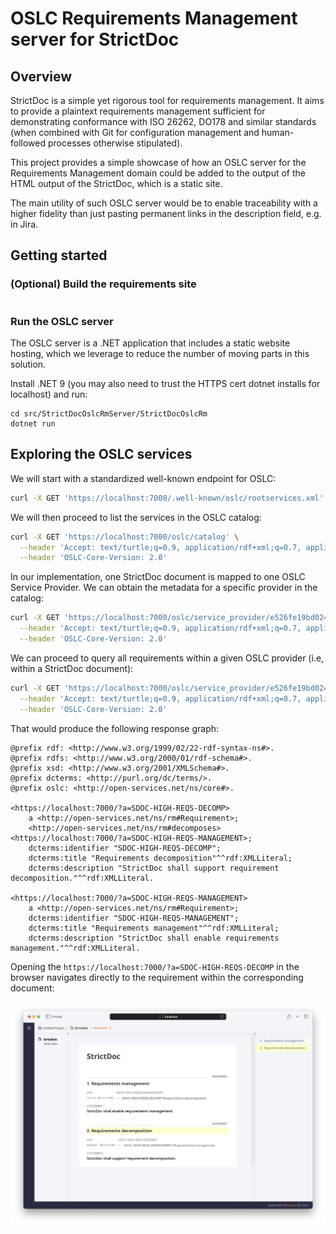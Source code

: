 # OSLC Requirements Management server for StrictDoc

## Overview

StrictDoc is a simple yet rigorous tool for requirements management. It aims to provide a plaintext requirements management sufficient for demonstrating conformance with ISO 26262, DO178 and similar standards (when combined with Git for configuration management and human-followed processes otherwise stipulated).

This project provides a simple showcase of how an OSLC server for the Requirements Management domain could be added to the output of the HTML output of the StrictDoc, which is a static site.

The main utility of such OSLC server would be to enable traceability with a higher fidelity than just pasting permanent links in the description field, e.g. in Jira.

## Getting started

### (Optional) Build the requirements site

```sh

```

### Run the OSLC server

The OSLC server is a .NET application that includes a static website hosting, which we leverage to reduce the number of moving parts in this solution.

Install .NET 9 (you may also need to trust the HTTPS cert dotnet installs for localhost) and run:

```
cd src/StrictDocOslcRmServer/StrictDocOslcRm
dotnet run
```

## Exploring the OSLC services

We will start with a standardized well-known endpoint for OSLC:

```sh
curl -X GET 'https://localhost:7000/.well-known/oslc/rootservices.xml'
```

We will then proceed to list the services in the OSLC catalog:

```sh
curl -X GET 'https://localhost:7000/oslc/catalog' \
  --header 'Accept: text/turtle;q=0.9, application/rdf+xml;q=0.7, application/ld+json;q=0.5, application/n-triples;q=0.3' \
  --header 'OSLC-Core-Version: 2.0'
```

In our implementation, one StrictDoc document is mapped to one OSLC Service Provider. We can obtain the metadata for a specific provider in the catalog:

```sh
curl -X GET 'https://localhost:7000/oslc/service_provider/e526fe19bd024f2ea7c84b9bccaf1243' \
  --header 'Accept: text/turtle;q=0.9, application/rdf+xml;q=0.7, application/ld+json;q=0.5, application/n-triples;q=0.3' \
  --header 'OSLC-Core-Version: 2.0'
```

We can proceed to query all requirements within a given OSLC provider (i.e, within a StrictDoc document):

```sh
curl -X GET 'https://localhost:7000/oslc/service_provider/e526fe19bd024f2ea7c84b9bccaf1243/requirements' \
  --header 'Accept: text/turtle;q=0.9, application/rdf+xml;q=0.7, application/ld+json;q=0.5, application/n-triples;q=0.3' \
  --header 'OSLC-Core-Version: 2.0'
```

That would produce the following response graph:


```turtle
@prefix rdf: <http://www.w3.org/1999/02/22-rdf-syntax-ns#>.
@prefix rdfs: <http://www.w3.org/2000/01/rdf-schema#>.
@prefix xsd: <http://www.w3.org/2001/XMLSchema#>.
@prefix dcterms: <http://purl.org/dc/terms/>.
@prefix oslc: <http://open-services.net/ns/core#>.

<https://localhost:7000/?a=SDOC-HIGH-REQS-DECOMP> 
    a <http://open-services.net/ns/rm#Requirement>;
    <http://open-services.net/ns/rm#decomposes> <https://localhost:7000/?a=SDOC-HIGH-REQS-MANAGEMENT>;
    dcterms:identifier "SDOC-HIGH-REQS-DECOMP";
    dcterms:title "Requirements decomposition"^^rdf:XMLLiteral;
    dcterms:description "StrictDoc shall support requirement decomposition."^^rdf:XMLLiteral.

<https://localhost:7000/?a=SDOC-HIGH-REQS-MANAGEMENT> 
    a <http://open-services.net/ns/rm#Requirement>;
    dcterms:identifier "SDOC-HIGH-REQS-MANAGEMENT";
    dcterms:title "Requirements management"^^rdf:XMLLiteral;
    dcterms:description "StrictDoc shall enable requirements management."^^rdf:XMLLiteral.
```

Opening the `https://localhost:7000/?a=SDOC-HIGH-REQS-DECOMP` in the browser navigates directly to the requirement within the corresponding document:

![](./docs/static/req-2-open.png)